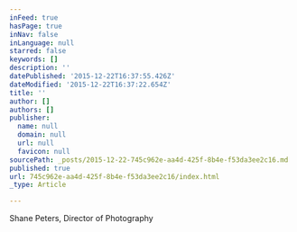 ```yaml
---
inFeed: true
hasPage: true
inNav: false
inLanguage: null
starred: false
keywords: []
description: ''
datePublished: '2015-12-22T16:37:55.426Z'
dateModified: '2015-12-22T16:37:22.654Z'
title: ''
author: []
authors: []
publisher:
  name: null
  domain: null
  url: null
  favicon: null
sourcePath: _posts/2015-12-22-745c962e-aa4d-425f-8b4e-f53da3ee2c16.md
published: true
url: 745c962e-aa4d-425f-8b4e-f53da3ee2c16/index.html
_type: Article

---
```

Shane Peters, Director of Photography